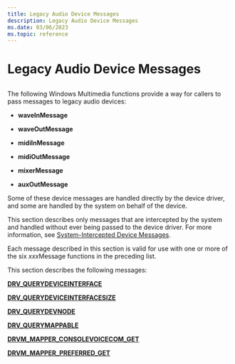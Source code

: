 ```yaml
---
title: Legacy Audio Device Messages
description: Legacy Audio Device Messages
ms.date: 03/06/2023
ms.topic: reference
---
```



# Legacy Audio Device Messages


## <span id="ddk_legacy_audio_device_messages_ks"></span><span id="DDK_LEGACY_AUDIO_DEVICE_MESSAGES_KS"></span>


The following Windows Multimedia functions provide a way for callers to pass messages to legacy audio devices:

-   **waveInMessage**

-   **waveOutMessage**

-   **midiInMessage**

-   **midiOutMessage**

-   **mixerMessage**

-   **auxOutMessage**

Some of these device messages are handled directly by the device driver, and some are handled by the system on behalf of the device.

This section describes only messages that are intercepted by the system and handled without ever being passed to the device driver. For more information, see [System-Intercepted Device Messages](./system-intercepted-device-messages.md).

Each message described in this section is valid for use with one or more of the six *xxx*Message functions in the preceding list.

This section describes the following messages:

[**DRV\_QUERYDEVICEINTERFACE**](/previous-versions/windows/hardware/drivers/ff536363(v=vs.85))

[**DRV\_QUERYDEVICEINTERFACESIZE**](/previous-versions/windows/hardware/drivers/ff536364(v=vs.85))

[**DRV\_QUERYDEVNODE**](/previous-versions/windows/hardware/drivers/ff536365(v=vs.85))

[**DRV\_QUERYMAPPABLE**](/previous-versions/windows/hardware/drivers/ff536366(v=vs.85))

[**DRVM\_MAPPER\_CONSOLEVOICECOM\_GET**](/previous-versions/windows/hardware/drivers/ff536361(v=vs.85))

[**DRVM\_MAPPER\_PREFERRED\_GET**](/previous-versions/windows/hardware/drivers/ff536362(v=vs.85))

 

